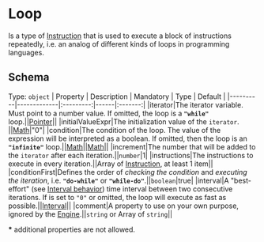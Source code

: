 # Loop
Is a type of [Instruction] that is used to execute a block of instructions repeatedly, i.e. an analog of different kinds of loops in programming languages.

## Schema

Type: `object`
| Property | Description | Mandatory | Type | Default |
|----------|-------------|:---------:|------|:-------:|
|iterator|The iterator variable. Must point to a number value. If omitted, the loop is a **`"while"`** loop.||[Pointer]||
|initialValueExpr|The initialization value of the `iterator`. ||[Math]|"0"|
|condition|The condition of the loop. The value of the expression will be interpreted as a boolean. If omitted, then the loop is an **`"infinite"`** loop.||[Math]||[Math]||
|increment|The number that will be added to the `iterator` after each iteration.||`number`|1|
|instructions|The instructions to execute in every iteration.||Array of [Instruction], at least 1 item||
|conditionFirst|Defines the order of *checking the condition* and *executing the iteration*, i.e. **`"do-while"`** or **`"while-do"`**.||`boolean`|true|
|interval|A "best-effort" (see [Interval behavior][intbeh]) time interval between two consecutive iterations. If is set to `"0"` or omitted, the loop will execute as fast as possible.||[Interval]||
|comment|A property to use on your own purpose, ignored by the [Engine].||`string` or Array of `string`||

**\*** additional properties are not allowed.


[Engine]: ../Definitions.md#virtual-thing-engine-and-engine

[Instruction]: Instruction.md

[Pointer]: ../helper_components/Pointer.md
[Interval]: ../helper_components/Interval.md
[intbeh]: ../helper_components/Interval.md#Behavior
[Math]: ../helper_components/Math.md